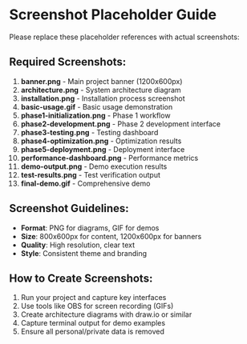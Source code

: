 # Screenshot Placeholder Guide

Please replace these placeholder references with actual screenshots:

## Required Screenshots:

1. **banner.png** - Main project banner (1200x600px)
2. **architecture.png** - System architecture diagram
3. **installation.png** - Installation process screenshot
4. **basic-usage.gif** - Basic usage demonstration
5. **phase1-initialization.png** - Phase 1 workflow
6. **phase2-development.png** - Phase 2 development interface
7. **phase3-testing.png** - Testing dashboard
8. **phase4-optimization.png** - Optimization results
9. **phase5-deployment.png** - Deployment interface
10. **performance-dashboard.png** - Performance metrics
11. **demo-output.png** - Demo execution results
12. **test-results.png** - Test verification output
13. **final-demo.gif** - Comprehensive demo

## Screenshot Guidelines:

- **Format**: PNG for diagrams, GIF for demos
- **Size**: 800x600px for content, 1200x600px for banners
- **Quality**: High resolution, clear text
- **Style**: Consistent theme and branding

## How to Create Screenshots:

1. Run your project and capture key interfaces
2. Use tools like OBS for screen recording (GIFs)
3. Create architecture diagrams with draw.io or similar
4. Capture terminal output for demo examples
5. Ensure all personal/private data is removed
